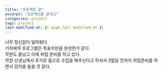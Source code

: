 ```yaml
---
title: "프로젝트 끝"
excerpt: "프로젝트를 끝내고"
categories: project
tags: project
last-modified-at: {{ page.last_modified_at }}
---
```


너무 정신없이 달려왔다.  
기차예약 프로그램은 목표치만큼 완성한거 같다.  
학원도 끝났고 이제 취업 준비를 하고 있다.  
학원 선생님께서 추가로 줌으로 수업을 해주신다고 하셔서 3월달 전까지 취업준비를 하면서 강의를 들을 것 같다.  